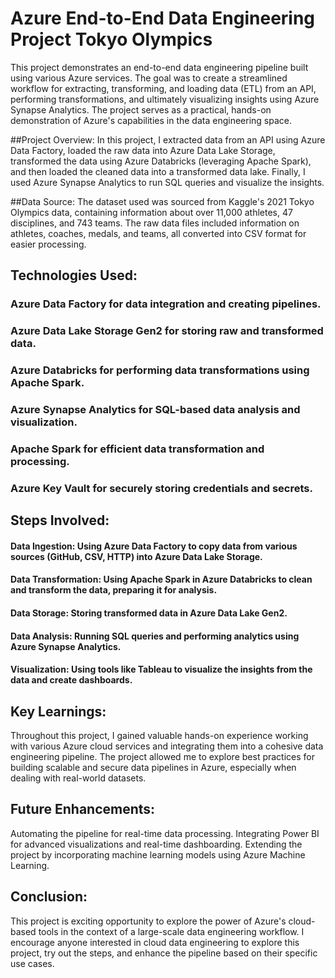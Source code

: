 # Azure End-to-End Data Engineering Project Tokyo Olympics
This project demonstrates an end-to-end data engineering pipeline built using various Azure services. The goal was to create a streamlined workflow for extracting, transforming, and loading data (ETL) from an API, performing transformations, and ultimately visualizing insights using Azure Synapse Analytics. The project serves as a practical, hands-on demonstration of Azure's capabilities in the data engineering space.

##Project Overview:
In this project, I extracted data from an API using Azure Data Factory, loaded the raw data into Azure Data Lake Storage, transformed the data using Azure Databricks (leveraging Apache Spark), and then loaded the cleaned data into a transformed data lake. Finally, I used Azure Synapse Analytics to run SQL queries and visualize the insights.

##Data Source:
The dataset used was sourced from Kaggle's 2021 Tokyo Olympics data, containing information about over 11,000 athletes, 47 disciplines, and 743 teams. The raw data files included information on athletes, coaches, medals, and teams, all converted into CSV format for easier processing.

## Technologies Used:
### Azure Data Factory for data integration and creating pipelines.
### Azure Data Lake Storage Gen2 for storing raw and transformed data.
### Azure Databricks for performing data transformations using Apache Spark.
### Azure Synapse Analytics for SQL-based data analysis and visualization.
### Apache Spark for efficient data transformation and processing.
### Azure Key Vault for securely storing credentials and secrets.

## Steps Involved:
#### Data Ingestion: Using Azure Data Factory to copy data from various sources (GitHub, CSV, HTTP) into Azure Data Lake Storage.
#### Data Transformation: Using Apache Spark in Azure Databricks to clean and transform the data, preparing it for analysis.
#### Data Storage: Storing transformed data in Azure Data Lake Gen2.
#### Data Analysis: Running SQL queries and performing analytics using Azure Synapse Analytics.
#### Visualization: Using tools like Tableau to visualize the insights from the data and create dashboards.

## Key Learnings:
Throughout this project, I gained valuable hands-on experience working with various Azure cloud services and integrating them into a cohesive data engineering pipeline. The project allowed me to explore best practices for building scalable and secure data pipelines in Azure, especially when dealing with real-world datasets.

## Future Enhancements:
Automating the pipeline for real-time data processing.
Integrating Power BI for advanced visualizations and real-time dashboarding.
Extending the project by incorporating machine learning models using Azure Machine Learning.

## Conclusion:
This project is exciting opportunity to explore the power of Azure's cloud-based tools in the context of a large-scale data engineering workflow. I encourage anyone interested in cloud data engineering to explore this project, try out the steps, and enhance the pipeline based on their specific use cases.
